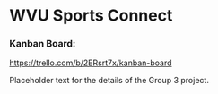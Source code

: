 # WVU Sports Connect

### Kanban Board:
https://trello.com/b/2ERsrt7x/kanban-board

Placeholder text for the details of the Group 3 project.
